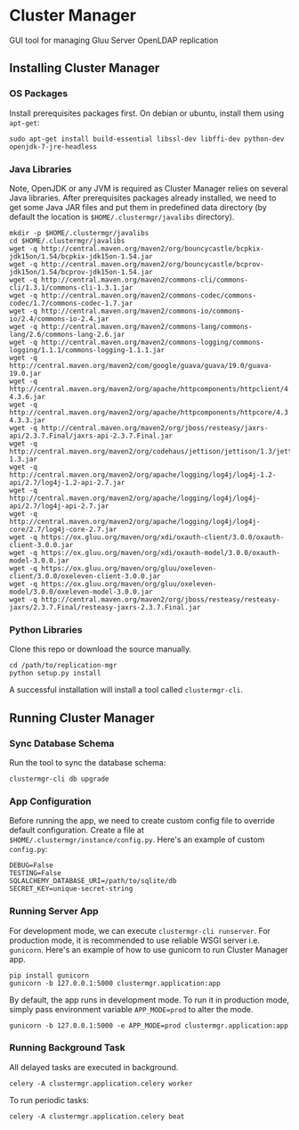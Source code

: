 # Cluster Manager

GUI tool for managing Gluu Server OpenLDAP replication

## Installing Cluster Manager

### OS Packages

Install prerequisites packages first. On debian or ubuntu, install them using `apt-get`:

```
sudo apt-get install build-essential libssl-dev libffi-dev python-dev openjdk-7-jre-headless
```

### Java Libraries

Note, OpenJDK or any JVM is required as Cluster Manager relies on several Java libraries.
After prerequisites packages already installed, we need to get some Java JAR files and put them
in predefined data directory (by default the location is `$HOME/.clustermgr/javalibs` directory).

```
mkdir -p $HOME/.clustermgr/javalibs
cd $HOME/.clustermgr/javalibs
wget -q http://central.maven.org/maven2/org/bouncycastle/bcpkix-jdk15on/1.54/bcpkix-jdk15on-1.54.jar
wget -q http://central.maven.org/maven2/org/bouncycastle/bcprov-jdk15on/1.54/bcprov-jdk15on-1.54.jar
wget -q http://central.maven.org/maven2/commons-cli/commons-cli/1.3.1/commons-cli-1.3.1.jar
wget -q http://central.maven.org/maven2/commons-codec/commons-codec/1.7/commons-codec-1.7.jar
wget -q http://central.maven.org/maven2/commons-io/commons-io/2.4/commons-io-2.4.jar
wget -q http://central.maven.org/maven2/commons-lang/commons-lang/2.6/commons-lang-2.6.jar
wget -q http://central.maven.org/maven2/commons-logging/commons-logging/1.1.1/commons-logging-1.1.1.jar
wget -q http://central.maven.org/maven2/com/google/guava/guava/19.0/guava-19.0.jar
wget -q http://central.maven.org/maven2/org/apache/httpcomponents/httpclient/4.3.6/httpclient-4.3.6.jar
wget -q http://central.maven.org/maven2/org/apache/httpcomponents/httpcore/4.3.3/httpcore-4.3.3.jar
wget -q http://central.maven.org/maven2/org/jboss/resteasy/jaxrs-api/2.3.7.Final/jaxrs-api-2.3.7.Final.jar
wget -q http://central.maven.org/maven2/org/codehaus/jettison/jettison/1.3/jettison-1.3.jar
wget -q http://central.maven.org/maven2/org/apache/logging/log4j/log4j-1.2-api/2.7/log4j-1.2-api-2.7.jar
wget -q http://central.maven.org/maven2/org/apache/logging/log4j/log4j-api/2.7/log4j-api-2.7.jar
wget -q http://central.maven.org/maven2/org/apache/logging/log4j/log4j-core/2.7/log4j-core-2.7.jar
wget -q https://ox.gluu.org/maven/org/xdi/oxauth-client/3.0.0/oxauth-client-3.0.0.jar
wget -q https://ox.gluu.org/maven/org/xdi/oxauth-model/3.0.0/oxauth-model-3.0.0.jar
wget -q https://ox.gluu.org/maven/org/gluu/oxeleven-client/3.0.0/oxeleven-client-3.0.0.jar
wget -q https://ox.gluu.org/maven/org/gluu/oxeleven-model/3.0.0/oxeleven-model-3.0.0.jar
wget -q http://central.maven.org/maven2/org/jboss/resteasy/resteasy-jaxrs/2.3.7.Final/resteasy-jaxrs-2.3.7.Final.jar
```

### Python Libraries

Clone this repo or download the source manually.

```
cd /path/to/replication-mgr
python setup.py install
```

A successful installation will install a tool called `clustermgr-cli`.

## Running Cluster Manager

### Sync Database Schema

Run the tool to sync the database schema:

```
clustermgr-cli db upgrade
```

### App Configuration

Before running the app, we need to create custom config file to override default configuration.
Create a file at `$HOME/.clustermgr/instance/config.py`. Here's an example of custom `config.py`:

```
DEBUG=False
TESTING=False
SQLALCHEMY_DATABASE_URI=/path/to/sqlite/db
SECRET_KEY=unique-secret-string
```

### Running Server App

For development mode, we can execute `clustermgr-cli runserver`.
For production mode, it is recommended to use reliable WSGI server i.e. `gunicorn`.
Here's an example of how to use gunicorn to run Cluster Manager app.

```
pip install gunicorn
gunicorn -b 127.0.0.1:5000 clustermgr.application:app
```

By default, the app runs in development mode. To run it in production mode, simply pass environment variable
`APP_MODE=prod` to alter the mode.

```
gunicorn -b 127.0.0.1:5000 -e APP_MODE=prod clustermgr.application:app
```

### Running Background Task

All delayed tasks are executed in background.

```
celery -A clustermgr.application.celery worker
```

To run periodic tasks:

```
celery -A clustermgr.application.celery beat
```
